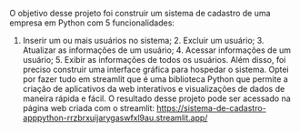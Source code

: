 O objetivo desse projeto foi construir um sistema de cadastro de uma empresa em Python com 5 funcionalidades: 
1. Inserir um ou mais usuários no sistema; 2. Excluir um usuário; 3. Atualizar as informações de um usuário; 4. Acessar informações de um usuário; 5. Exibir as informações de todos os usuários. Além disso, foi preciso construir uma interface gráfica para hospedar o sistema. Optei por fazer tudo em streamlit que é uma biblioteca Python que permite a criação de aplicativos da web interativos e visualizações de dados de maneira rápida e fácil. O resultado desse projeto pode ser acessado na página web criada com o streamlit: https://sistema-de-cadastro-apppython-rrzbrxuijarygaswfxl9au.streamlit.app/

